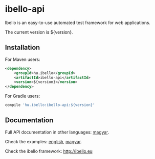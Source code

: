 # ibello-api
Ibello is an easy-to-use automated test framework for web applications.

The current version is ${version}.

## Installation

For Maven users:

```xml
<dependency>
    <groupId>hu.ibello</groupId>
    <artifactId>ibello-api</artifactId>
    <version>${version}</version>
</dependency>
```

For Gradle users:

```groovy
compile 'hu.ibello:ibello-api:${version}'
```

## Documentation

Full API documentation in other languages: [magyar](documentation/API.hu.md).

Check the examples: [english](documentation/API-EXAMPLES.md), [magyar](documentation/API-EXAMPLES.hu.md).

Check the ibello framework: http://ibello.eu

